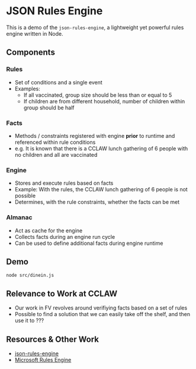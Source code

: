 # JSON Rules Engine

This is a demo of the `json-rules-engine`, a lightweight yet powerful rules engine written in Node.

## Components

### Rules

- Set of conditions and a single event
- Examples:
    - If all vaccinated, group size should be less than or equal to 5
    - If children are from different household, number of children within group should be half

### Facts

- Methods / constraints registered with engine **prior** to runtime and referenced within rule conditions
- e.g. It is known that there is a CCLAW lunch gathering of 6 people with no children and all are vaccinated

### Engine

- Stores and execute rules based on facts
- Example: With the rules, the CCLAW lunch gathering of 6 people is not possible
- Determines, with the rule constraints, whether the facts can be met

### Almanac

- Act as cache for the engine
- Collects facts during an engine run cycle
- Can be used to define additional facts during engine runtime

## Demo

```console
node src/dinein.js
```

## Relevance to Work at CCLAW

- Our work in FV revolves around verifiying facts based on a set of rules
- Possible to find a solution that we can easily take off the shelf, and then use it to ???

## Resources & Other Work

- [json-rules-engine](https://github.com/CacheControl/json-rules-engine)
- [Microsoft Rules Engine](https://github.com/microsoft/RulesEngine)
